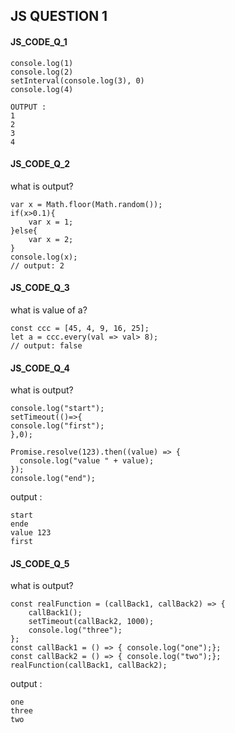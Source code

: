 ## JS QUESTION 1

#### JS_CODE_Q_1
```
console.log(1)
console.log(2)
setInterval(console.log(3), 0)
console.log(4)
```
```
OUTPUT : 
1
2
3
4
``` 
#### JS_CODE_Q_2
what is output?
```
var x = Math.floor(Math.random());
if(x>0.1){
    var x = 1; 
}else{
    var x = 2;
}
console.log(x);      
// output: 2
``` 

#### JS_CODE_Q_3
what is value of a?
```
const ccc = [45, 4, 9, 16, 25];
let a = ccc.every(val => val> 8);
// output: false
``` 

#### JS_CODE_Q_4
what is output?
```
console.log("start");
setTimeout(()=>{
console.log("first");
},0);

Promise.resolve(123).then((value) => {
  console.log("value " + value);
});
console.log("end");
``` 
output : 
```
start
ende
value 123
first
```

#### JS_CODE_Q_5
what is output?
```
const realFunction = (callBack1, callBack2) => {
	callBack1();
	setTimeout(callBack2, 1000);
	console.log("three");
};
const callBack1 = () => { console.log("one");};
const callBack2 = () => { console.log("two");};
realFunction(callBack1, callBack2);
```
output : 
```
one
three
two
```

